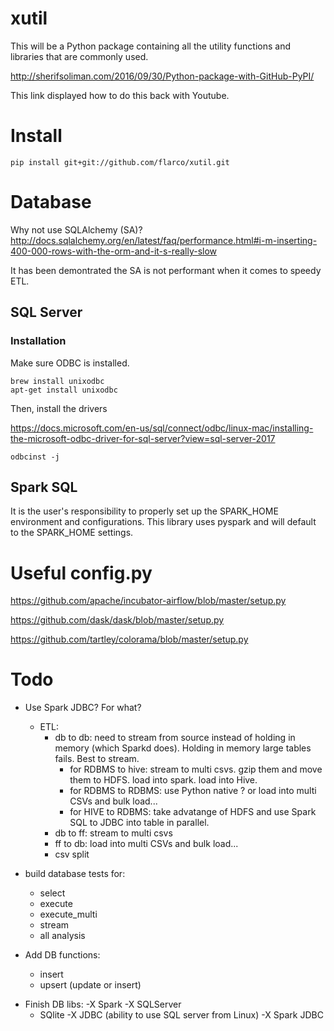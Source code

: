 # xutil

This will be a Python package containing all the utility functions and libraries that are commonly used.

http://sherifsoliman.com/2016/09/30/Python-package-with-GitHub-PyPI/

This link displayed how to do this back with Youtube.

# Install

```
pip install git+git://github.com/flarco/xutil.git
```

# Database

Why not use SQLAlchemy (SA)? http://docs.sqlalchemy.org/en/latest/faq/performance.html#i-m-inserting-400-000-rows-with-the-orm-and-it-s-really-slow

It has been demontrated the SA is not performant when it comes to speedy ETL.

## SQL Server

### Installation

Make sure ODBC is installed.

```
brew install unixodbc
apt-get install unixodbc
```

Then, install the drivers

https://docs.microsoft.com/en-us/sql/connect/odbc/linux-mac/installing-the-microsoft-odbc-driver-for-sql-server?view=sql-server-2017

```
odbcinst -j
```

## Spark SQL

It is the user's responsibility to properly set up the SPARK_HOME environment and configurations.
This library uses pyspark and will default to the SPARK_HOME settings.

# Useful config.py

https://github.com/apache/incubator-airflow/blob/master/setup.py

https://github.com/dask/dask/blob/master/setup.py

https://github.com/tartley/colorama/blob/master/setup.py

# Todo

- Use Spark JDBC? For what?

  - ETL:
    - db to db: need to stream from source instead of holding in memory (which Sparkd does). Holding in memory large tables fails. Best to stream.
      - for RDBMS to hive: stream to multi csvs. gzip them and move them to HDFS. load into spark. load into Hive.
      - for RDBMS to RDBMS: use Python native ? or load into multi CSVs and bulk load...
      - for HIVE to RDBMS: take advatange of HDFS and use Spark SQL to JDBC into table in parallel.
    - db to ff: stream to multi csvs
    - ff to db: load into multi CSVs and bulk load...
    - csv split

- build database tests for:

  - select
  - execute
  - execute_multi
  - stream
  - all analysis

- Add DB functions:

  - insert
  - upsert (update or insert)

* Finish DB libs:
  -X Spark
  -X SQLServer
  - SQlite
    -X JDBC (ability to use SQL server from Linux)
    -X Spark JDBC

